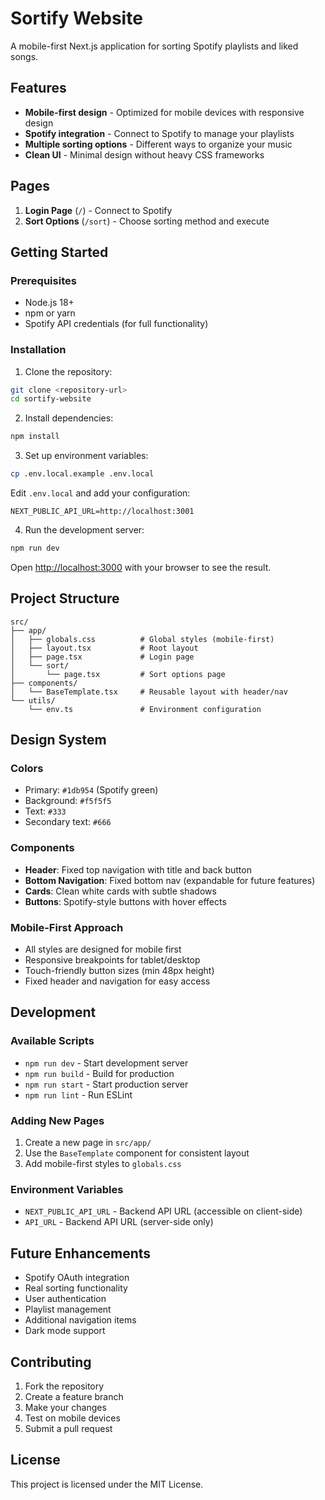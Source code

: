 # Sortify Website

A mobile-first Next.js application for sorting Spotify playlists and liked songs.

## Features

- **Mobile-first design** - Optimized for mobile devices with responsive design
- **Spotify integration** - Connect to Spotify to manage your playlists
- **Multiple sorting options** - Different ways to organize your music
- **Clean UI** - Minimal design without heavy CSS frameworks

## Pages

1. **Login Page** (`/`) - Connect to Spotify
2. **Sort Options** (`/sort`) - Choose sorting method and execute

## Getting Started

### Prerequisites

- Node.js 18+ 
- npm or yarn
- Spotify API credentials (for full functionality)

### Installation

1. Clone the repository:
```bash
git clone <repository-url>
cd sortify-website
```

2. Install dependencies:
```bash
npm install
```

3. Set up environment variables:
```bash
cp .env.local.example .env.local
```

Edit `.env.local` and add your configuration:
```env
NEXT_PUBLIC_API_URL=http://localhost:3001
```

4. Run the development server:
```bash
npm run dev
```

Open [http://localhost:3000](http://localhost:3000) with your browser to see the result.

## Project Structure

```
src/
├── app/
│   ├── globals.css          # Global styles (mobile-first)
│   ├── layout.tsx           # Root layout
│   ├── page.tsx             # Login page
│   └── sort/
│       └── page.tsx         # Sort options page
├── components/
│   └── BaseTemplate.tsx     # Reusable layout with header/nav
└── utils/
    └── env.ts               # Environment configuration
```

## Design System

### Colors
- Primary: `#1db954` (Spotify green)
- Background: `#f5f5f5`
- Text: `#333`
- Secondary text: `#666`

### Components
- **Header**: Fixed top navigation with title and back button
- **Bottom Navigation**: Fixed bottom nav (expandable for future features)
- **Cards**: Clean white cards with subtle shadows
- **Buttons**: Spotify-style buttons with hover effects

### Mobile-First Approach
- All styles are designed for mobile first
- Responsive breakpoints for tablet/desktop
- Touch-friendly button sizes (min 48px height)
- Fixed header and navigation for easy access

## Development

### Available Scripts

- `npm run dev` - Start development server
- `npm run build` - Build for production
- `npm run start` - Start production server
- `npm run lint` - Run ESLint

### Adding New Pages

1. Create a new page in `src/app/`
2. Use the `BaseTemplate` component for consistent layout
3. Add mobile-first styles to `globals.css`

### Environment Variables

- `NEXT_PUBLIC_API_URL` - Backend API URL (accessible on client-side)
- `API_URL` - Backend API URL (server-side only)

## Future Enhancements

- Spotify OAuth integration
- Real sorting functionality
- User authentication
- Playlist management
- Additional navigation items
- Dark mode support

## Contributing

1. Fork the repository
2. Create a feature branch
3. Make your changes
4. Test on mobile devices
5. Submit a pull request

## License

This project is licensed under the MIT License.
